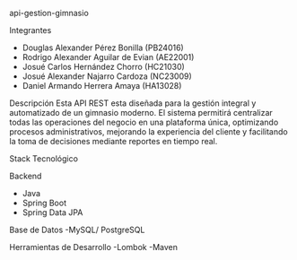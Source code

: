  api-gestion-gimnasio

 Integrantes
- Douglas Alexander Pérez Bonilla (PB24016)
- Rodrigo Alexander Aguilar de Evian (AE22001)
- Josué Carlos Hernández Chorro (HC21030)
- Josué Alexander Najarro Cardoza (NC23009)
- Daniel Armando Herrera Amaya (HA13028)

Descripción 
Esta API REST esta diseñada para la gestión integral y automatizado de un gimnasio moderno. El sistema permitirá centralizar todas las operaciones del negocio en una plataforma única, optimizando procesos administrativos, mejorando la experiencia del cliente y facilitando la toma de decisiones mediante reportes en tiempo real.
  
Stack Tecnológico 

Backend
- Java 
- Spring Boot
- Spring Data JPA

Base de Datos
-MySQL/ PostgreSQL

Herramientas de Desarrollo
-Lombok
-Maven



